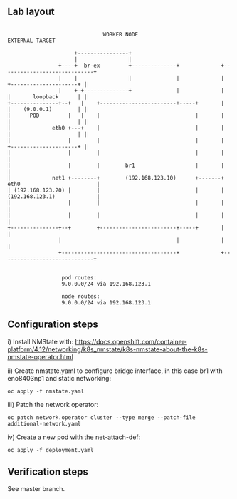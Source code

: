 ## Lab layout

~~~

                              WORKER NODE                                 EXTERNAL TARGET

                     +----------------+
                     |                |
                +----+  br-ex         +--------------+             +-----------------------------+
                |    |                |              |             |     +---------------------+ |
                |    +-+--------------+              |             |     |       loopback      | |
+---------------+--+   |    +------------------------+-----+       |     |    (9.0.0.1)        | |
|      POD         |   |    |                              |       |     |                     | |
|             eth0 +---+    |                              |       |     |                     | |
|                  |        |                              |       |     +---------------------+ |
|                  |        |                              |       |                             |
|                  |        |        br1                   |       |                             |
|             net1 +--------+        (192.168.123.10)      +-------+ eth0                        |
| (192.168.123.20) |        |                              |       | (192.168.123.1)             |
|                  |        |                              |       |                             |
|                  |        |                              |       |                             |
+---------------+--+        +------------------------+-----+       |                             |
                |                                    |             |                             |
                +------------------------------------+             +-----------------------------+


                 pod routes:
                 9.0.0.0/24 via 192.168.123.1

                 node routes:
                 9.0.0.0/24 via 192.168.123.1
~~~

## Configuration steps

i) Install NMState with:
https://docs.openshift.com/container-platform/4.12/networking/k8s_nmstate/k8s-nmstate-about-the-k8s-nmstate-operator.html

ii) Create nmstate.yaml to configure bridge interface, in this case br1 with eno8403np1 and static networking:
~~~
oc apply -f nmstate.yaml
~~~

iii) Patch the network operator:
~~~
oc patch network.operator cluster --type merge --patch-file additional-network.yaml
~~~

iv) Create a new pod with the net-attach-def:
~~~
oc apply -f deployment.yaml
~~~

## Verification steps

See master branch.
